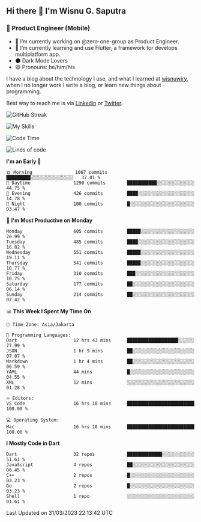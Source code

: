 ## Hi there 👋 I'm Wisnu G. Saputra

### :mobile_phone_off: Product Engineer (Mobile)

- 🔭 I’m currently working on @zero-one-group as Product Engineer.
- 🌱 I’m currently learning and use Flutter, a framework for develops multiplatform app.
- 🌑 Dark Mode Lovers
- 😄 Pronouns: he/him/his

I have a blog about the technology I use, and what I learned at [wisnuwiry](https://wisnuwiry.space/), when I no longer work I write a blog, or learn new things about programming.

Best way to reach me is via [Linkedin](https://www.linkedin.com/in/wisnu-saputra/) or [Twitter](https://twitter.com/wisnuwiry).

![GitHub Streak](https://streak-stats.demolab.com?user=wisnuwiry&theme=dark&hide_border=true)

![My Skills](https://skillicons.dev/icons?i=dart,flutter,kotlin,swift,js,css,neovim,git,linux&perline=5)

<!--START_SECTION:waka-->
![Code Time](http://img.shields.io/badge/Code%20Time-350%20hrs%2048%20mins-blue)

![Lines of code](https://img.shields.io/badge/From%20Hello%20World%20I%27ve%20Written-4.4%20million%20lines%20of%20code-blue)

**I'm an Early 🐤** 

```text
🌞 Morning                1067 commits        █████████░░░░░░░░░░░░░░░░   37.01 % 
🌆 Daytime                1290 commits        ███████████░░░░░░░░░░░░░░   44.75 % 
🌃 Evening                426 commits         ████░░░░░░░░░░░░░░░░░░░░░   14.78 % 
🌙 Night                  100 commits         █░░░░░░░░░░░░░░░░░░░░░░░░   03.47 % 
```
📅 **I'm Most Productive on Monday** 

```text
Monday                   605 commits         █████░░░░░░░░░░░░░░░░░░░░   20.99 % 
Tuesday                  485 commits         ████░░░░░░░░░░░░░░░░░░░░░   16.82 % 
Wednesday                551 commits         █████░░░░░░░░░░░░░░░░░░░░   19.11 % 
Thursday                 541 commits         █████░░░░░░░░░░░░░░░░░░░░   18.77 % 
Friday                   310 commits         ███░░░░░░░░░░░░░░░░░░░░░░   10.75 % 
Saturday                 177 commits         ██░░░░░░░░░░░░░░░░░░░░░░░   06.14 % 
Sunday                   214 commits         ██░░░░░░░░░░░░░░░░░░░░░░░   07.42 % 
```


📊 **This Week I Spent My Time On** 

```text
🕑︎ Time Zone: Asia/Jakarta

💬 Programming Languages: 
Dart                     12 hrs 43 mins      ███████████████████░░░░░░   77.99 % 
JSON                     1 hr 9 mins         ██░░░░░░░░░░░░░░░░░░░░░░░   07.07 % 
Markdown                 1 hr 4 mins         ██░░░░░░░░░░░░░░░░░░░░░░░   06.59 % 
YAML                     44 mins             █░░░░░░░░░░░░░░░░░░░░░░░░   04.55 % 
XML                      12 mins             ░░░░░░░░░░░░░░░░░░░░░░░░░   01.28 % 

🔥 Editors: 
VS Code                  16 hrs 18 mins      █████████████████████████   100.00 % 

💻 Operating System: 
Mac                      16 hrs 18 mins      █████████████████████████   100.00 % 
```

**I Mostly Code in Dart** 

```text
Dart                     32 repos            █████████████░░░░░░░░░░░░   51.61 % 
JavaScript               4 repos             ██░░░░░░░░░░░░░░░░░░░░░░░   06.45 % 
C++                      2 repos             █░░░░░░░░░░░░░░░░░░░░░░░░   03.23 % 
Go                       2 repos             █░░░░░░░░░░░░░░░░░░░░░░░░   03.23 % 
Shell                    1 repo              ░░░░░░░░░░░░░░░░░░░░░░░░░   01.61 % 
```




 Last Updated on 31/03/2023 22:13:42 UTC
<!--END_SECTION:waka-->
